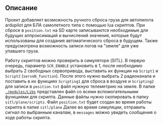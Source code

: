 ## Описание
Проект добавляет возможность ручного сброса груза для автопилота ardupilot для БЛА самолетного типа с помощью lua скриптов. 
При сбросе в ```position.txt``` на SD карте записываются необходимые для будущих аппроксимаций и вычислений значения, которые будут 
использованы для создания автоматического сброса в будущем. Также предусмотрена возможность записи логов на "земле" для уже упавшего груза.

Работу скриптов можно проверить в симуляторе (SITL). В первую очередь, параметр ```SCR_ENABLE``` установить в 1, после необходимо выбрать 2 свободных сервопривода, выставить их функции на ```Script1``` и ```Script2``` (```servoN_function```).
После этого нужно выбрать 2 радиоканала и поставить в их функциях ```Scripting1``` для сброса в воздухе и ```Scripting2``` для записи в ```position.txt``` файл нужную телеметрию на земле.
В папке [```./modules/Libs```](./modules/Libs) представлен файл со всеми вспомогательными функциями для скрипта. 
Данные файлы нужно скопировать в папку ```sitl/plane/scripts```. Файл ```position.txt``` будет создан во время работы скрипта в папке ```sitl/plane```
Далее во время симуляции, отправить сигнал по выбранным каналам, в ```messages``` можно увидеть сообщения о ходе работы скрипта. 
